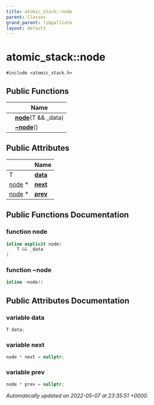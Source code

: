 ```yaml
---
title: atomic_stack::node
parent: Classes
grand_parent: libpalliate
layout: default
---
```


# atomic_stack::node






`#include <atomic_stack.h>`

## Public Functions

|                | Name           |
| -------------- | -------------- |
| | **[node](/libpalliate/generated/Classes/structatomic__stack_1_1node#function-node)**(T && _data) |
| | **[~node](/libpalliate/generated/Classes/structatomic__stack_1_1node#function-~node)**() |

## Public Attributes

|                | Name           |
| -------------- | -------------- |
| T | **[data](/libpalliate/generated/Classes/structatomic__stack_1_1node#variable-data)**  |
| [node](/libpalliate/generated/Classes/structatomic__stack_1_1node) * | **[next](/libpalliate/generated/Classes/structatomic__stack_1_1node#variable-next)**  |
| [node](/libpalliate/generated/Classes/structatomic__stack_1_1node) * | **[prev](/libpalliate/generated/Classes/structatomic__stack_1_1node#variable-prev)**  |

## Public Functions Documentation

### function node

```cpp
inline explicit node(
    T && _data
)
```


### function ~node

```cpp
inline ~node()
```


## Public Attributes Documentation

### variable data

```cpp
T data;
```


### variable next

```cpp
node * next = nullptr;
```


### variable prev

```cpp
node * prev = nullptr;
```



_Automatically updated on 2022-05-07 at 23:35:51 +0000._